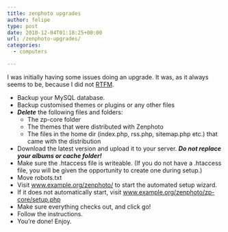 ```yaml
---
title: zenphoto upgrades
author: felipe
type: post
date: 2010-12-04T01:18:25+00:00
url: /zenphoto-upgrades/
categories:
  - computers

---
```

I was initially having some issues doing an upgrade. It was, as it always seems to be, because I did not [RTFM][1].

  * Backup your MySQL database.
  * Backup customised themes or plugins or any other files
  * **_Delete_** the following files and folders: 
      * The zp-core folder
      * The themes that were distributed with Zenphoto
      * The files in the home dir (index.php, rss.php, sitemap.php etc.) that came with the distribution
  * Download the latest version and upload it to your server. **_Do not replace your albums or cache folder!_**
  * Make sure the .htaccess file is writeable. (If you do not have a .htaccess file, you will be given the opportunity to create one during setup.)
  * Move robots.txt
  * Visit www.example.org/zenphoto/ to start the automated setup wizard.
  * If it does not automatically start, visit www.example.org/zenphoto/zp-core/setup.php
  * Make sure everything checks out, and click go!
  * Follow the instructions.
  * You’re done! Enjoy.

 [1]: http://www.zenphoto.org/2008/08/installation-and-upgrading/#1